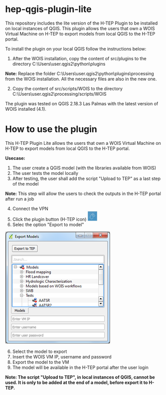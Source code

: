 # hep-qgis-plugin-lite

This repository includes the lite version of the H-TEP Plugin to be installed on local instances of QGIS. This plugin allows the users that own a WOIS Virtual Machine on H-TEP to export models from local QGIS to the H-TEP portal.

To install the plugin on your local QGIS follow the instructions below:

1. After the WOIS installation, copy the content of src/plugins to the directory C:\Users\user\.qgis2\python\plugins

**Note:** Replace the folder C:\Users\user\.qgis2\python\plugins\processing from the WOIS installation. All the necessary files are also in the new one.

2. Copy the content of src/scripts/WOIS to the directory C:\Users\user\.qgis2\processing/scripts/WOIS

The plugin was tested on QGIS 2.18.3 Las Palmas with the latest version of WOIS installed (4.1).

# How to use the plugin

This H-TEP Plugin Lite allows the users that own a WOIS Virtual Machine on H-TEP to export models from local QGIS to the H-TEP portal.

**Usecase:**

1. The user create a QGIS model (with the libraries available from WOIS)
2. The user tests the model locally
3. After testing, the user shall add the script "Upload to TEP" as a last step of the model

**Note:** This step will allow the users to check the outputs in the H-TEP portal after run a job

4. Connect the VPN
5. Click the plugin button (H-TEP icon) ![alt text](./includes/hep_data_button.png)
6. Selec the option "Export to model"

![alt text](./includes/export_model_new_window.png)

6. Select the model to export
7. Insert the WOIS VM IP, username and password
8. Export the model to the VM
9. The model will be available in the H-TEP portal after the user login

**Note: The script "Upload to TEP", in local instances of QGIS, cannot be used. It is only to be added at the end of a model, before export it to H-TEP.**
